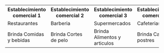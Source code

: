 <table>
<tr>
<th>Establecimiento comercial 1</th>
<th>Establecimiento comercial 2</th>
<th>Establecimiento comercial 3</th> 
<th>Establecimiento comercial 4</th> 
<tr>
<td>Restaurantes</td>
<td>Barberia</td>
<td>Supermercados</td>    
<td>Cafeterias</td>
<tr>
<td>Brinda Comidas y bebidas</td>
<td>Brinda Cortes de pelo</td>
<td>Brinda Alimentos y articulos</td>    
<td>Brinda Cafe y postres</td>
</tr>
</table>

